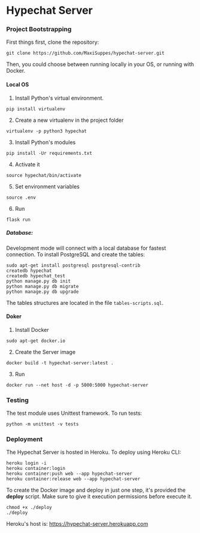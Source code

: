 # Hypechat Server

### Project Bootstrapping

First things first, clone the repository:
```
git clone https://github.com/MaxiSuppes/hypechat-server.git
```

Then, you could choose between running locally in your OS, or running with Docker.

#### Local OS

1. Install Python's virtual environment.
```
pip install virtualenv
```

2. Create a new virtualenv in the project folder
```
virtualenv -p python3 hypechat
```

3. Install Python's modules
```
pip install -Ur requirements.txt
```

4. Activate it
```
source hypechat/bin/activate
```

5. Set environment variables
```
source .env
```

6. Run
```
flask run
```

##### Database:

Development mode will connect with a local database for fastest connection. To install PostgreSQL and create the tables: 
```
sudo apt-get install postgresql postgresql-contrib
createdb hypechat
createdb hypechat_test
python manage.py db init
python manage.py db migrate
python manage.py db upgrade
```

The tables structures are located in the file `tables-scripts.sql`.

#### Doker

1. Install Docker
```
sudo apt-get docker.io
```

2. Create the Server image
```
docker build -t hypechat-server:latest .
```

3. Run
```
docker run --net host -d -p 5000:5000 hypechat-server
```

### Testing
The test module uses Unittest framework. To run tests:
```
python -m unittest -v tests
```

### Deployment
The Hypechat Server is hosted in Heroku. To deploy using Heroku CLI:
```
heroku login -i
heroku container:login
heroku container:push web --app hypechat-server
heroku container:release web --app hypechat-server
```

To create the Docker image and deploy in just one step, it's provided the **deploy** script. Make sure to give it execution permissions before execute it.
```
chmod +x ./deploy
./deploy
```

Heroku's host is: https://hypechat-server.herokuapp.com

